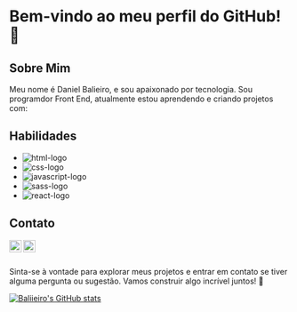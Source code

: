 # Bem-vindo ao meu perfil do GitHub! 👋

## Sobre Mim

Meu nome é Daniel Balieiro, e sou apaixonado por tecnologia. Sou programdor Front End, atualmente estou aprendendo e criando projetos com:

## Habilidades

- <img src="https://img.shields.io/badge/HTML5-E34F26?style=for-the-badge&logo=html5&logoColor=white" alt="html-logo">
- <img src="https://img.shields.io/badge/CSS3-1572B6?style=for-the-badge&logo=css3&logoColor=white" alt="css-logo">
- <img src="https://img.shields.io/badge/JavaScript-323330?style=for-the-badge&logo=javascript&logoColor=F7DF1E" alt="javascript-logo">
- <img src="https://img.shields.io/badge/Sass-CC6699?style=for-the-badge&logo=sass&logoColor=white" alt="sass-logo">
- <img src="https://img.shields.io/badge/React-20232A?style=for-the-badge&logo=react&logoColor=61DAFB" alt="react-logo">


## Contato

<a href="https://www.instagram.com/balieiro_daniel" rel="nofollow">
  <img align="left" alt="icone do instagram" width="22px" src="https://static.cdninstagram.com/rsrc.php/v3/yR/r/lam-fZmwmvn.png" style="max-width: 100%;">
</a>
<a href="https://www.linkedin.com/in/daniel-balieiro-392207228/" rel="nofollow">
  <img align="left" alt="LinkedIn" width="22px" src=https://static.licdn.com/aero-v1/sc/h/5bukxbhy9xsil5mb7c2wulfbx data-canonical-src="https://cdn.jsdelivr.net/npm/simple-icons@v3/icons/linkedin.svg" style="max-width: 100%;">
</a>

<br/>
<br/>

Sinta-se à vontade para explorar meus projetos e entrar em contato se tiver alguma pergunta ou sugestão. Vamos construir algo incrível juntos! 🚀

[![Baliieiro's GitHub stats](https://github-readme-stats.vercel.app/api?username=baliieiro)](https://github.com/anuraghazra/github-readme-stats)
